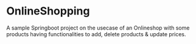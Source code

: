 # OnlineShopping
A sample Springboot project on the usecase of an Onlineshop with some products having functionalities to add, delete products &amp; update prices.
